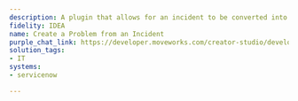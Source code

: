 ```yaml
---
description: A plugin that allows for an incident to be converted into a problem.
fidelity: IDEA
name: Create a Problem from an Incident
purple_chat_link: https://developer.moveworks.com/creator-studio/developer-tools/purple-chat/?conversation=%7B%22startTimestamp%22%3A%2211%3A43+AM%22%2C%22messages%22%3A%5B%7B%22parts%22%3A%5B%7B%22richText%22%3A%22%3Cp%3EI+need+to+convert+an+incident+into+a+problem+in+servicenow%3C%2Fp%3E%22%7D%5D%2C%22role%22%3A%22user%22%7D%2C%7B%22parts%22%3A%5B%7B%22richText%22%3A%22%3Cp%3EI+can+help+with+that.+What+is+the+incident+number%2C+or+can+you+provide+a+description+to+search+for%3F%3C%2Fp%3E%22%7D%5D%2C%22role%22%3A%22assistant%22%7D%2C%7B%22parts%22%3A%5B%7B%22richText%22%3A%22%3Cp%3EThe+incident+is+about+the+email+server+being+down.%3C%2Fp%3E%22%7D%5D%2C%22role%22%3A%22user%22%7D%2C%7B%22parts%22%3A%5B%7B%22reasoningSteps%22%3A%5B%7B%22richText%22%3A%22Searching+for+ServiceNow+incidents+with+the+keywords+%5C%22email+server+down%5C%22...%22%2C%22status%22%3A%22pending%22%7D%2C%7B%22richText%22%3A%22Found+3+matching+incidents.%22%2C%22status%22%3A%22success%22%7D%5D%7D%2C%7B%22richText%22%3A%22%3Cp%3EI+found+a+few+incidents+that+match+your+search.+Please+select+the+correct+one%3A%3C%2Fp%3E%22%7D%2C%7B%22buttons%22%3A%5B%7B%22buttonText%22%3A%22INC0010045+-+Email+server+unresponsive%22%7D%2C%7B%22buttonText%22%3A%22INC0010032+-+Users+reporting+email+delays%22%7D%2C%7B%22buttonText%22%3A%22INC0010019+-+Cannot+connect+to+SMTP+server%22%7D%5D%7D%5D%2C%22role%22%3A%22assistant%22%7D%2C%7B%22parts%22%3A%5B%7B%22richText%22%3A%22%3Cp%3EINC0010045+-+Email+server+unresponsive%3C%2Fp%3E%22%7D%5D%2C%22role%22%3A%22user%22%7D%2C%7B%22parts%22%3A%5B%7B%22richText%22%3A%22%3Cp%3EGreat.+I+will+convert+incident+%3Cb%3EINC0010045%3C%2Fb%3E+into+a+problem.+Can+you+provide+a+short+description+for+the+problem+record%3F%3C%2Fp%3E%22%7D%5D%2C%22role%22%3A%22assistant%22%7D%2C%7B%22parts%22%3A%5B%7B%22richText%22%3A%22%3Cp%3ERoot+cause+appears+to+be+a+failed+patch+on+the+mail+exchange+server.+It+needs+to+be+investigated+by+the+infrastructure+team.%3C%2Fp%3E%22%7D%5D%2C%22role%22%3A%22user%22%7D%2C%7B%22parts%22%3A%5B%7B%22reasoningSteps%22%3A%5B%7B%22richText%22%3A%22Drafting+problem+record+from+Incident+INC0010045.%22%2C%22status%22%3A%22pending%22%7D%5D%7D%2C%7B%22richText%22%3A%22%3Cp%3EOkay%2C+I%27m+ready+to+create+a+problem+from+incident+%3Cb%3EINC0010045%3C%2Fb%3E+and+assign+it+to+the+%3Cb%3EInfrastructure+Team%3C%2Fb%3E.%3C%2Fp%3E%3Cul%3E%3Cli%3E%3Cb%3EDescription%3C%2Fb%3E%3A+Root+cause+appears+to+be+a+failed+patch+on+the+mail+exchange+server.%3C%2Fli%3E%3C%2Ful%3E%3Cp%3EDoes+this+look+right%3F%3C%2Fp%3E%22%7D%2C%7B%22citations%22%3A%5B%7B%22citationTitle%22%3A%22INC0010045+-+Email+server+unresponsive%22%2C%22connectorName%22%3A%22servicenow%22%7D%5D%7D%2C%7B%22buttons%22%3A%5B%7B%22buttonText%22%3A%22Create+Problem%22%2C%22style%22%3A%22filled%22%7D%2C%7B%22buttonText%22%3A%22Edit%22%2C%22style%22%3A%22outlined%22%7D%2C%7B%22buttonText%22%3A%22Cancel%22%2C%22style%22%3A%22outlined%22%7D%5D%7D%5D%2C%22role%22%3A%22assistant%22%7D%2C%7B%22parts%22%3A%5B%7B%22richText%22%3A%22%3Cp%3ECreate+Problem%3C%2Fp%3E%22%7D%5D%2C%22role%22%3A%22user%22%7D%2C%7B%22parts%22%3A%5B%7B%22reasoningSteps%22%3A%5B%7B%22richText%22%3A%22Creating+Problem+record+from+Incident+INC0010045...%22%2C%22status%22%3A%22pending%22%7D%2C%7B%22richText%22%3A%22Successfully+created+Problem+PRB0040012.%22%2C%22status%22%3A%22success%22%7D%5D%7D%2C%7B%22richText%22%3A%22%3Cp%3EI%27ve+created+the+problem+record+for+you.%3C%2Fp%3E%22%7D%2C%7B%22citations%22%3A%5B%7B%22citationTitle%22%3A%22PRB0040012%22%2C%22connectorName%22%3A%22servicenow%22%7D%5D%7D%5D%2C%22role%22%3A%22assistant%22%7D%5D%7D
solution_tags:
- IT
systems:
- servicenow

---
```

